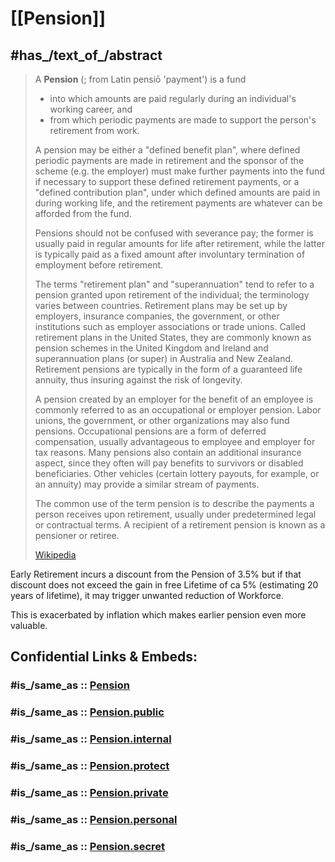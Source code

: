 
# [[Pension]] 


## #has_/text_of_/abstract 

> A **Pension** (; from Latin  pensiō 'payment') is a fund 
> - into which amounts are paid regularly during an individual's working career, and 
> - from which periodic payments are made to support the person's retirement from work. 
> 
> A pension may be either a "defined benefit plan", where defined periodic payments are made in retirement and the sponsor of the scheme (e.g. the employer) must make further payments into the fund if necessary to support these defined retirement payments, or a "defined contribution plan", under which defined amounts are paid in during working life, and the retirement payments are whatever can be afforded from the fund.
>
> Pensions should not be confused with severance pay; the former is usually paid in regular amounts for life after retirement, while the latter is typically paid as a fixed amount after involuntary termination of employment before retirement.
>
> The terms "retirement plan" and "superannuation" tend to refer to a pension granted upon retirement of the individual; the terminology varies between countries. Retirement plans may be set up by employers, insurance companies, the government, or other institutions such as employer associations or trade unions. Called retirement plans in the United States, they are commonly known as pension schemes in the United Kingdom and Ireland and superannuation plans (or super) in Australia and New Zealand. Retirement pensions are typically in the form of a guaranteed life annuity, thus insuring against the risk of longevity.
>
> A pension created by an employer for the benefit of an employee is commonly referred to as an occupational or employer pension. Labor unions, the government, or other organizations may also fund pensions. Occupational pensions are a form of deferred compensation, usually advantageous to employee and employer for tax reasons. Many pensions also contain an additional insurance aspect, since they often will pay benefits to survivors or disabled beneficiaries. Other vehicles (certain lottery payouts, for example, or an annuity) may provide a similar stream of payments.
>
> The common use of the term pension is to describe the payments a person receives upon retirement, usually under predetermined legal or contractual terms. A recipient of a retirement pension is known as a pensioner or retiree.
>
> [Wikipedia](https://en.wikipedia.org/wiki/Pension) 


Early Retirement incurs a discount from the Pension of 3.5% 
but if that discount does not exceed the gain in free Lifetime of ca 5% (estimating 20 years of lifetime), 
it may trigger unwanted reduction of Workforce. 

This is exacerbated by inflation which makes earlier pension even more valuable. 


## Confidential Links & Embeds: 

### #is_/same_as :: [Pension](/_Standards/Society/Economics/Pension.md) 

### #is_/same_as :: [Pension.public](/_public/Society/Economics/Pension.public.md) 

### #is_/same_as :: [Pension.internal](/_internal/Society/Economics/Pension.internal.md) 

### #is_/same_as :: [Pension.protect](/_protect/Society/Economics/Pension.protect.md) 

### #is_/same_as :: [Pension.private](/_private/Society/Economics/Pension.private.md) 

### #is_/same_as :: [Pension.personal](/_personal/Society/Economics/Pension.personal.md) 

### #is_/same_as :: [Pension.secret](/_secret/Society/Economics/Pension.secret.md)

